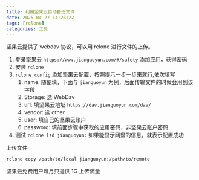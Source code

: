 ```yaml
---
title: 利用坚果云自动备份文件
date: 2025-04-27 14:26:22
tags: [rclone]
categories: 工具
---
```


坚果云提供了 webdav 协议，可以用 rclone 进行文件的上传。

1. 登录坚果云 `https://www.jianguoyun.com/#/safety` 添加应用，获得密码
2. 安装 `rclone`
3. `rclone config` 添加坚果云配置，按照提示一步一步来就行,依次填写
    1. name: 随便填，下面与 `jianguoyun` 为例，后面传输文件的时候会用到该字段
    2. Storage: 选 WebDav
    3. url: 填坚果云地址 `https://dav.jianguoyun.com/dav/`
    4. vendor: 选 other
    5. user: 填自己的坚果云账户
    6. password: 填前面步骤中获取的应用密码，非坚果云账户密码
4. 测试 `rclone lsd jianguoyun:` 如果能显示网盘的信息，就表示配置成功

上传文件
```shell
rclone copy /path/to/local jianguoyun:/path/to/remote
```

坚果云免费用户每月只提供 1G 上传流量


